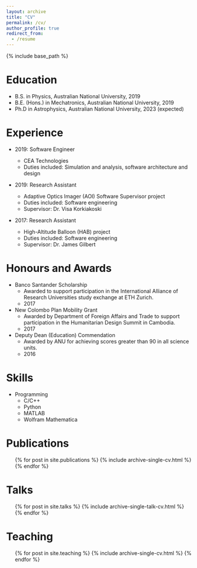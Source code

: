 ```yaml
---
layout: archive
title: "CV"
permalink: /cv/
author_profile: true
redirect_from:
  - /resume
---
```


{% include base_path %}

Education
======
* B.S. in Physics, Australian National University, 2019
* B.E. (Hons.) in Mechatronics, Australian National University, 2019
* Ph.D in Astrophysics, Australian National University, 2023 (expected)

Experience
======
* 2019: Software Engineer
  * CEA Technologies
  * Duties included: Simulation and analysis, software architecture and design

* 2019: Research Assistant
  * Adaptive Optics Imager (AOI) Software Supervisor project
  * Duties included: Software engineering
  * Supervisor: Dr. Visa Korkiakoski

* 2017: Research Assistant
  * High-Altitude Balloon (HAB) project 
  * Duties included: Software engineering
  * Supervisor: Dr. James Gilbert 

Honours and Awards
==================
* Banco Santander Scholarship
  * Awarded to support participation in the International Alliance of Research Universities study exchange at ETH Zurich.
  * 2017
* New Colombo Plan Mobility Grant
  * Awarded by Department of Foreign Affairs and Trade to support participation in the Humanitarian Design Summit in Cambodia.
  * 2017
* Deputy Dean (Education) Commendation
  * Awarded by ANU for achieving scores greater than 90 in all science units.
  * 2016

Skills
======
* Programming
  * C/C++
  * Python
  * MATLAB
  * Wolfram Mathematica

Publications
======
  <ul>{% for post in site.publications %}
    {% include archive-single-cv.html %}
  {% endfor %}</ul>
  
Talks
======
  <ul>{% for post in site.talks %}
    {% include archive-single-talk-cv.html %}
  {% endfor %}</ul>
  
Teaching
======
  <ul>{% for post in site.teaching %}
    {% include archive-single-cv.html %}
  {% endfor %}</ul>
